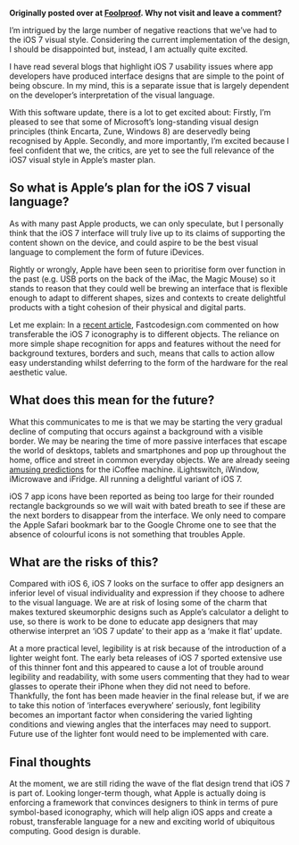 **Originally posted over at [Foolproof](http://www.foolproof.co.uk/thinking/ios-7-flat-design-and-durable-interfaces). Why not visit and leave a comment?**

I’m intrigued by the large number of negative reactions that we’ve had to the iOS 7 visual style. Considering the current implementation of the design, I should be disappointed but, instead, I am actually quite excited.

I have read several blogs that highlight iOS 7 usability issues where app developers have produced interface designs that are simple to the point of being obscure. In my mind, this is a separate issue that is largely dependent on the developer’s interpretation of the visual language.

With this software update, there is a lot to get excited about: Firstly, I’m pleased to see that some of Microsoft’s long-standing visual design principles (think Encarta, Zune, Windows 8) are deservedly being recognised by Apple. Secondly, and more importantly, I’m excited because I feel confident that we, the critics, are yet to see the full relevance of the iOS7 visual style in Apple’s master plan.

## So what is Apple’s plan for the iOS 7 visual language?

As with many past Apple products, we can only speculate, but I personally think that the iOS 7 interface will truly live up to its claims of supporting the content shown on the device, and could aspire to be the best visual language to complement the form of future iDevices.

Rightly or wrongly, Apple have been seen to prioritise form over function in the past (e.g. USB ports on the back of the iMac, the Magic Mouse) so it stands to reason that they could well be brewing an interface that is flexible enough to adapt to different shapes, sizes and contexts to create delightful products with a tight cohesion of their physical and digital parts.

Let me explain: In a [recent article](http://www.fastcodesign.com/3020586/how-flat-design-is-preparing-ios-for-the-gadgets-of-tomorrow), Fastcodesign.com commented on how transferable the iOS 7 iconography is to different objects. The reliance on more simple shape recognition for apps and features without the need for background textures, borders and such, means that calls to action allow easy understanding whilst deferring to the form of the hardware for the real aesthetic value.

## What does this mean for the future?

What this communicates to me is that we may be starting the very gradual decline of computing that occurs against a background with a visible border. We may be nearing the time of more passive interfaces that escape the world of desktops, tablets and smartphones and pop up throughout the home, office and street in common everyday objects. We are already seeing [amusing predictions](http://www.theagencysd.com/2013/08/7-everyday-things-designed-like-ios-7) for the iCoffee machine. iLightswitch, iWindow, iMicrowave and iFridge. All running a delightful variant of iOS 7.

iOS 7 app icons have been reported as being too large for their rounded rectangle backgrounds so we will wait with bated breath to see if these are the next borders to disappear from the interface. We only need to compare the Apple Safari bookmark bar to the Google Chrome one to see that the absence of colourful icons is not something that troubles Apple.

## What are the risks of this?

Compared with iOS 6, iOS 7 looks on the surface to offer app designers an inferior level of visual individuality and expression if they choose to adhere to the visual language. We are at risk of losing some of the charm that makes textured skeumorphic designs such as Apple’s calculator a delight to use, so there is work to be done to educate app designers that may otherwise interpret an ‘iOS 7 update’ to their app as a ‘make it flat’ update.

At a more practical level, legibility is at risk because of the introduction of a lighter weight font. The early beta releases of iOS 7 sported extensive use of this thinner font and this appeared to cause a lot of trouble around legibility and readability, with some users commenting that they had to wear glasses to operate their iPhone when they did not need to before. Thankfully, the font has been made heavier in the final release but, if we are to take this notion of ‘interfaces everywhere’ seriously, font legibility becomes an important factor when considering the varied lighting conditions and viewing angles that the interfaces may need to support. Future use of the lighter font would need to be implemented with care.

## Final thoughts

At the moment, we are still riding the wave of the flat design trend that iOS 7 is part of. Looking longer-term though, what Apple is actually doing is enforcing a framework that convinces designers to think in terms of pure symbol-based iconography, which will help align iOS apps and create a robust, transferable language for a new and exciting world of ubiquitous computing. Good design is durable.